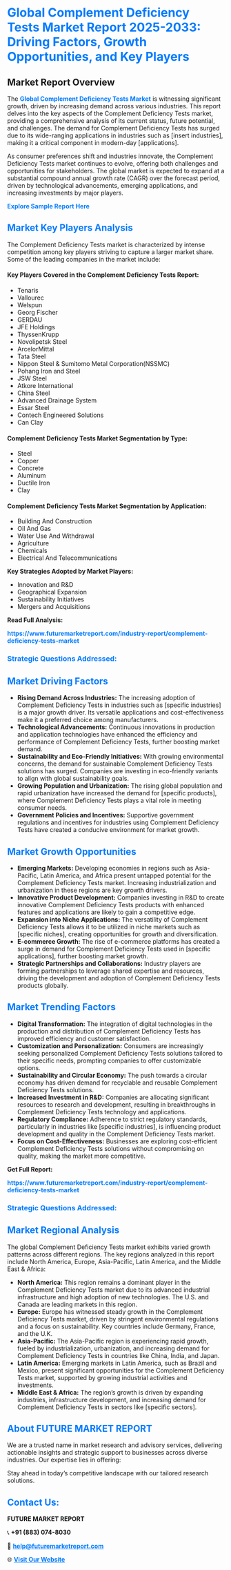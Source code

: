 <h1 style="color: #007BFF;">Global Complement Deficiency Tests Market Report 2025-2033: Driving Factors, Growth Opportunities, and Key Players</h1>

<section id="overview">
<h2>Market Report Overview</h2>
<p>The <a href="https://www.futuremarketreport.com/industry-report/complement-deficiency-tests-market" style="color: #007BFF; text-decoration: none;"><strong>Global Complement Deficiency Tests Market</strong></a> is witnessing significant growth, driven by increasing demand across various industries. This report delves into the key aspects of the Complement Deficiency Tests market, providing a comprehensive analysis of its current status, future potential, and challenges. The demand for Complement Deficiency Tests has surged due to its wide-ranging applications in industries such as [insert industries], making it a critical component in modern-day [applications].</p>
<p>As consumer preferences shift and industries innovate, the Complement Deficiency Tests market continues to evolve, offering both challenges and opportunities for stakeholders. The global market is expected to expand at a substantial compound annual growth rate (CAGR) over the forecast period, driven by technological advancements, emerging applications, and increasing investments by major players.</p>
</section>

<section id="overview">
<p><a href="https://www.futuremarketreport.com/request-sample/reportId=34253" style="color: #007BFF; text-decoration: none;"><strong>Explore Sample Report Here</strong></a></p>
</section>

<section id="key-players">
<h2 style="color: #007BFF;">Market Key Players Analysis</h2>
<p>The Complement Deficiency Tests market is characterized by intense competition among key players striving to capture a larger market share. Some of the leading companies in the market include:</p>
<h4>Key Players Covered in the Complement Deficiency Tests Report:</h4>
<ul><li>Tenaris</li><li>Vallourec</li><li>Welspun</li><li>Georg Fischer</li><li>GERDAU</li><li>JFE Holdings</li><li>ThyssenKrupp</li><li>Novolipetsk Steel</li><li>ArcelorMittal</li><li>Tata Steel</li><li>Nippon Steel &amp; Sumitomo Metal Corporation(NSSMC)</li><li>Pohang Iron and Steel</li><li>JSW Steel</li><li>Atkore International</li><li>China Steel</li><li>Advanced Drainage System</li><li>Essar Steel</li><li>Contech Engineered Solutions</li><li>Can Clay</li></ul>
<h4>Complement Deficiency Tests Market Segmentation by Type:</h4>
<ul><li>Steel</li><li>Copper</li><li>Concrete</li><li>Aluminum</li><li>Ductile Iron</li><li>Clay</li></ul>

<h4>Complement Deficiency Tests Market Segmentation by Application:</h4>
<ul><li>Building And Construction</li><li>Oil And Gas</li><li>Water Use And Withdrawal</li><li>Agriculture</li><li>Chemicals</li><li>Electrical And Telecommunications</li></ul>
<p><strong>Key Strategies Adopted by Market Players:</strong></p>
<ul>
<li>Innovation and R&D</li>
<li>Geographical Expansion</li>
<li>Sustainability Initiatives</li>
<li>Mergers and Acquisitions</li>
</ul>
</section>

<section>
<p><strong>Read Full Analysis: </strong></p><a href="https://www.futuremarketreport.com/industry-report/complement-deficiency-tests-market" style="color: #007BFF; text-decoration: none;"><strong>https://www.futuremarketreport.com/industry-report/complement-deficiency-tests-market</strong></a>
<h3 style="color: #007BFF;">Strategic Questions Addressed:</h3>
</section>

<section id="driving-factors">
<h2 style="color: #007BFF;">Market Driving Factors</h2>
<ul>
<li><strong>Rising Demand Across Industries:</strong> The increasing adoption of Complement Deficiency Tests in industries such as [specific industries] is a major growth driver. Its versatile applications and cost-effectiveness make it a preferred choice among manufacturers.</li>
<li><strong>Technological Advancements:</strong> Continuous innovations in production and application technologies have enhanced the efficiency and performance of Complement Deficiency Tests, further boosting market demand.</li>
<li><strong>Sustainability and Eco-Friendly Initiatives:</strong> With growing environmental concerns, the demand for sustainable Complement Deficiency Tests solutions has surged. Companies are investing in eco-friendly variants to align with global sustainability goals.</li>
<li><strong>Growing Population and Urbanization:</strong> The rising global population and rapid urbanization have increased the demand for [specific products], where Complement Deficiency Tests plays a vital role in meeting consumer needs.</li>
<li><strong>Government Policies and Incentives:</strong> Supportive government regulations and incentives for industries using Complement Deficiency Tests have created a conducive environment for market growth.</li>
</ul>
</section>

<section id="growth-opportunities">
<h2 style="color: #007BFF;">Market Growth Opportunities</h2>
<ul>
<li><strong>Emerging Markets:</strong> Developing economies in regions such as Asia-Pacific, Latin America, and Africa present untapped potential for the Complement Deficiency Tests market. Increasing industrialization and urbanization in these regions are key growth drivers.</li>
<li><strong>Innovative Product Development:</strong> Companies investing in R&D to create innovative Complement Deficiency Tests products with enhanced features and applications are likely to gain a competitive edge.</li>
<li><strong>Expansion into Niche Applications:</strong> The versatility of Complement Deficiency Tests allows it to be utilized in niche markets such as [specific niches], creating opportunities for growth and diversification.</li>
<li><strong>E-commerce Growth:</strong> The rise of e-commerce platforms has created a surge in demand for Complement Deficiency Tests used in [specific applications], further boosting market growth.</li>
<li><strong>Strategic Partnerships and Collaborations:</strong> Industry players are forming partnerships to leverage shared expertise and resources, driving the development and adoption of Complement Deficiency Tests products globally.</li>
</ul>
</section>

<section id="trending-factors">
<h2 style="color: #007BFF;">Market Trending Factors</h2>
<ul>
<li><strong>Digital Transformation:</strong> The integration of digital technologies in the production and distribution of Complement Deficiency Tests has improved efficiency and customer satisfaction.</li>
<li><strong>Customization and Personalization:</strong> Consumers are increasingly seeking personalized Complement Deficiency Tests solutions tailored to their specific needs, prompting companies to offer customizable options.</li>
<li><strong>Sustainability and Circular Economy:</strong> The push towards a circular economy has driven demand for recyclable and reusable Complement Deficiency Tests solutions.</li>
<li><strong>Increased Investment in R&D:</strong> Companies are allocating significant resources to research and development, resulting in breakthroughs in Complement Deficiency Tests technology and applications.</li>
<li><strong>Regulatory Compliance:</strong> Adherence to strict regulatory standards, particularly in industries like [specific industries], is influencing product development and quality in the Complement Deficiency Tests market.</li>
<li><strong>Focus on Cost-Effectiveness:</strong> Businesses are exploring cost-efficient Complement Deficiency Tests solutions without compromising on quality, making the market more competitive.</li>
</ul>
</section>

<section>
<p><strong>Get Full Report: </strong></p><a href="https://www.futuremarketreport.com/industry-report/complement-deficiency-tests-market" style="color: #007BFF; text-decoration: none;"><strong>https://www.futuremarketreport.com/industry-report/complement-deficiency-tests-market</strong></a>
<h3 style="color: #007BFF;">Strategic Questions Addressed:</h3>
</section>


<section id="regional-analysis">
<h2 style="color: #007BFF;">Market Regional Analysis</h2>
<p>The global Complement Deficiency Tests market exhibits varied growth patterns across different regions. The key regions analyzed in this report include North America, Europe, Asia-Pacific, Latin America, and the Middle East & Africa:</p>
<ul>
<li><strong>North America:</strong> This region remains a dominant player in the Complement Deficiency Tests market due to its advanced industrial infrastructure and high adoption of new technologies. The U.S. and Canada are leading markets in this region.</li>
<li><strong>Europe:</strong> Europe has witnessed steady growth in the Complement Deficiency Tests market, driven by stringent environmental regulations and a focus on sustainability. Key countries include Germany, France, and the U.K.</li>
<li><strong>Asia-Pacific:</strong> The Asia-Pacific region is experiencing rapid growth, fueled by industrialization, urbanization, and increasing demand for Complement Deficiency Tests in countries like China, India, and Japan.</li>
<li><strong>Latin America:</strong> Emerging markets in Latin America, such as Brazil and Mexico, present significant opportunities for the Complement Deficiency Tests market, supported by growing industrial activities and investments.</li>
<li><strong>Middle East & Africa:</strong> The region’s growth is driven by expanding industries, infrastructure development, and increasing demand for Complement Deficiency Tests in sectors like [specific sectors].</li>
</ul>
</section>

<footer>
<h2 style="color: #007BFF;">About FUTURE MARKET REPORT</h2>
<p>We are a trusted name in market research and advisory services, delivering actionable insights and strategic support to businesses across diverse industries. Our expertise lies in offering:</p>

<p>Stay ahead in today’s competitive landscape with our tailored research solutions.</p>

<h2 style="color: #007BFF;">Contact Us:</h2>
<p><strong>FUTURE MARKET REPORT</strong></p>
<p>📞 <strong>+91 (883) 074-8030</strong></p>
<p>📧 <strong><a href="mailto:help@futuremarketreport.com" style="color: #007BFF;">help@futuremarketreport.com</a></strong></p>
<p>🌐 <strong><a href="https://www.futuremarketreport.com/" style="color: #007BFF;">Visit Our Website</a></strong></p>
</footer>